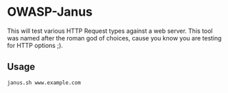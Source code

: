 # OWASP-Janus
This will test various HTTP Request types against a web server. This tool was named after the roman god of choices, cause you know you are testing for HTTP options ;).

## Usage
```
janus.sh www.example.com
```
